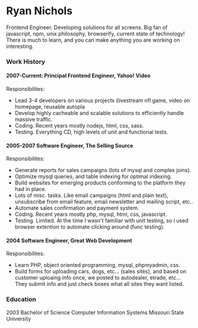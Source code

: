  # Ryan Nichols #

Frontend Engineer.  Developing solutions for all screens.  Big fan of javascript, npm, unix philosophy, browserify, current state of technology!  There is much to learn, and you can make anything you are working on interesting.

 ### Work History ###
#### 2007-Current:  Principal Frontend Engineer, Yahoo! Video ####
Responsibilites:
 * Lead 3-4 developers on various projects (livestream nfl game, video on homepage, reusable autopla
 * Develop highly cacheable and scalable solutions to efficiently handle massive traffic.
 * Coding.  Recent years mostly nodejs, html, css, sass.
 * Testing.  Everything CD, high levels of unit and functional tests.

 #### 2005-2007  Software Engineer, The Selling Source ####
 Responsibilites:
  * Generate reports for sales campaigns (lots of mysql and complex joins).
  * Optimize mysql queries, and table indexing for optimal indexing.
  * Build websites for emerging products conforming to the platform they had in place.
  * Lots of misc. tasks.  Like email campaigns (html and plain text), unsubscribe from email feature, email newsletter and mailing script, etc..
  * Automate sales confirmation and payment system.
  * Coding.  Recent years mostly php, mysql, html, css, javascript.
  * Testing.  Limited.  At the time I wasn't familiar with unit testing, so i used browser extention to automate clicking around (func testing). 


 #### 2004  Software Engineer, Great Web Development ####
 Responsibilites:
  * Learn PHP, object oriented programming, mysql, phpmyadmin, css.
  * Build forms for uploading cars, dogs, etc... (sales sites), and based on customer uploaing info once, we posted to autodealer, etrade, etc...  They submit info and just check boxes what all sites they want listed.

 ### Education ###
2003 Bachelor of Science Computer Information Systems
Missouri State University
